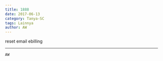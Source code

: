 ```yaml
---
title: 1888
date: 2017-06-13
category: Tanya-SC
tags: Lainnya
author: AW
---
```


reset email ebilling

---



`AW`
